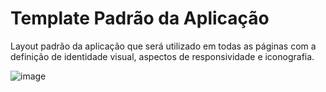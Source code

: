 # Template Padrão da Aplicação

Layout padrão da aplicação que será utilizado em todas as páginas com a definição de identidade visual, aspectos de responsividade e iconografia.

![image](https://github.com/ICEI-PUC-Minas-PMV-ADS/pmv-ads-2023-2-e3-proj-mov-t3-time2-app/assets/70844369/c32b411c-59f6-4404-a13a-9189253b58a2)

